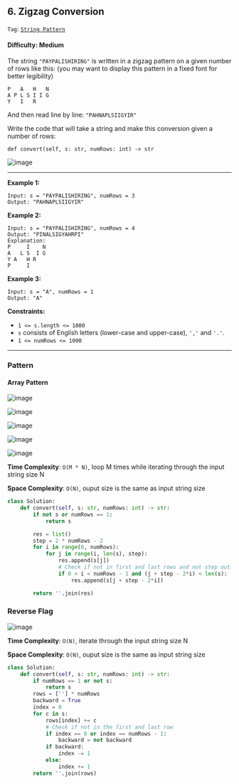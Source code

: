 ## 6. Zigzag Conversion

```Tag```: [```String Pattern```](https://github.com/quananhle/Python/tree/main/Software%20Engineering%20Practicing/Concepts/Array%20and%20String/String%20Pattern)

#### Difficulty: Medium

The string ```"PAYPALISHIRING"``` is written in a zigzag pattern on a given number of rows like this: (you may want to display this pattern in a fixed font for better legibility)

```
P   A   H   N
A P L S I I G
Y   I   R
```

And then read line by line: ```"PAHNAPLSIIGYIR"```

Write the code that will take a string and make this conversion given a number of rows:

```def convert(self, s: str, numRows: int) -> str```

![image](https://user-images.githubusercontent.com/35042430/216506941-0e7bddbf-c2ac-4fa1-8e27-53fce224415f.png)

---

__Example 1:__
```
Input: s = "PAYPALISHIRING", numRows = 3
Output: "PAHNAPLSIIGYIR"
```

__Example 2:__
```
Input: s = "PAYPALISHIRING", numRows = 4
Output: "PINALSIGYAHRPI"
Explanation:
P     I    N
A   L S  I G
Y A   H R
P     I
```

__Example 3:__
```
Input: s = "A", numRows = 1
Output: "A"
```

__Constraints:__

- ```1 <= s.length <= 1000```
- ```s``` consists of English letters (lower-case and upper-case), ```','``` and ```'.'```.
- ```1 <= numRows <= 1000```

---

### Pattern

#### Array Pattern

![image](https://leetcode.com/problems/zigzag-conversion/solutions/2868537/Figures/6/Slide4.jpg)

![image](https://leetcode.com/problems/zigzag-conversion/solutions/2868537/Figures/6/Slide5.jpg)

![image](https://leetcode.com/problems/zigzag-conversion/solutions/2868537/Figures/6/Slide6.jpg)

![image](https://leetcode.com/problems/zigzag-conversion/solutions/2868537/Figures/6/Slide7.jpg)

![image](https://user-images.githubusercontent.com/35042430/216508458-aa8bd57f-0a63-4531-87d0-3456738bca19.png)

__Time Complexity__: ```O(M * N)```, loop M times while iterating through the input string size N

__Space Complexity__: ```O(N)```, ouput size is the same as input string size 

```Python
class Solution:
    def convert(self, s: str, numRows: int) -> str:
        if not s or numRows == 1:
            return s

        res = list()
        step = 2 * numRows - 2
        for i in range(0, numRows):
            for j in range(i, len(s), step):
                res.append(s[j])
                # Check if not in first and last rows and not step out of bound
                if 0 < i < numRows - 1 and (j + step - 2*i) < len(s):
                    res.append(s[j + step - 2*i])

        return ''.join(res)
```

### Reverse Flag

![image](https://leetcode.com/problems/zigzag-conversion/solutions/2868537/Figures/6/Slide3.jpg)

__Time Complexity__: ```O(N)```, iterate through the input string size N

__Space Complexity__: ```O(N)```, ouput size is the same as input string size 

```Python
class Solution:
    def convert(self, s: str, numRows: int) -> str:
        if numRows == 1 or not s:
            return s
        rows = [''] * numRows
        backward = True
        index = 0
        for c in s:
            rows[index] += c
            # Check if not in the first and last row
            if index == 0 or index == numRows - 1:
                backward = not backward
            if backward:
                index -= 1
            else:
                index += 1
        return ''.join(rows)
```
